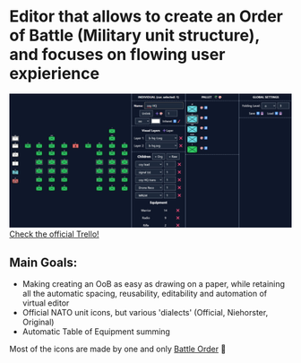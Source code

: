 # Editor that allows to create an Order of Battle (Military unit structure), and focuses on flowing user expierience
![Screenshot of a program](public/MUM-2025-07-21.png)
[Check the official Trello!](https://trello.com/b/UTt0xWVR/military-unit-maker)

## Main Goals:
 - Making creating an OoB as easy as drawing on a paper, while retaining all the automatic spacing, reusability, editability and automation of virtual editor
 - Official NATO unit icons, but various 'dialects' (Official, Niehorster, Original)
 - Automatic Table of Equipment summing

Most of the icons are made by one and only [Battle Order](https://www.battleorder.org/icons) 🙏
